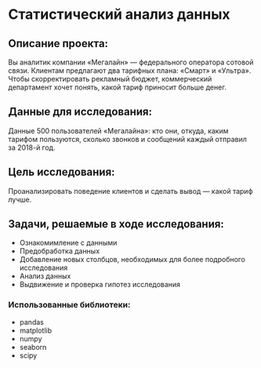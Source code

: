 # Статистический анализ данных
## Описание проекта:
Вы аналитик компании «Мегалайн» — федерального оператора сотовой связи. Клиентам предлагают два тарифных плана: «Смарт» и «Ультра».  
Чтобы скорректировать рекламный бюджет, коммерческий департамент хочет понять, какой тариф приносит больше денег.
## Данные для исследования:
Данные 500 пользователей «Мегалайна»: кто они, откуда, каким тарифом пользуются, сколько звонков и сообщений каждый отправил за 2018-й год.

## Цель исследования:  
Проанализировать поведение клиентов и сделать вывод — какой тариф лучше.

## Задачи, решаемые в ходе исследования:
- Ознакомимление с данными
- Предобработка данных
- Добавление новых столбцов, необходимых для более подробного исследования
- Анализ данных
- Выдвижение и проверка гипотез исследования

### Использованные библиотеки:
- pandas
- matplotlib
- numpy
- seaborn
- scipy

